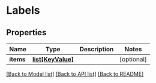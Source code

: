 # Labels

## Properties
Name | Type | Description | Notes
------------ | ------------- | ------------- | -------------
**items** | [**list[KeyValue]**](KeyValue.md) |  | [optional] 

[[Back to Model list]](../README.md#documentation-for-models) [[Back to API list]](../README.md#documentation-for-api-endpoints) [[Back to README]](../README.md)


